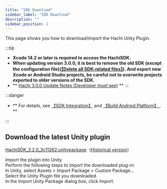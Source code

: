 ```yaml
---
title: "SDK Download"
sidebar_label: "SDK Download"
description: ""
sidebar_position: 2
---
```

This page shows you how to download/import the Hachi Unity Plugin.

:::tip

 - **Xcode 14.2 or later is required to access the HachiSDK.**       
 - **When updating version 3.0.0, it is best to remove the old SDK (except the configuration file)([【Delete all SDK-related files】](other.md)). And export new Xcode or Android Studio projects, be careful not to overwrite projects exported to older versions of the SDK.**   
 - ** [Hachi 3.0.0 Update Notes (Developer must see)](https://pic6ktmsyi.feishu.cn/wiki/DRnRwGtEmi2qX2ksZFhce7RGnQd) **
:::


:::danger

 - ** For details, see [【SDK Integration】](integration.md) and [【Build Android Platform】 ](sdk-projectsettings/sdk-projectsettings-android.md). **       

:::

## Download the latest Unity plugin<br/>
[HachiSDK_3.2.0_3c11262.unitypackage](https://touka-artifacts.oss-cn-beijing.aliyuncs.com/TKG%20%E5%8F%91%E8%A1%8C%E6%8A%80%E6%9C%AF/Hachi%20SDK/Unity/3.2.0/HachiSDK_3.2.0_3c11262.unitypackage)（[Historical version](/versions)）
<a id='click'>    </a>

Import the plugin into Unity<br/>
Perform the following steps to import the downloaded plug-in:<br/>
In Unity, select Assets > Import Package > Custom Package...<br/>
Select the Unity Plugin file you downloaded.<br/>
In the Import Unity Package dialog box, click Import.<br/>

